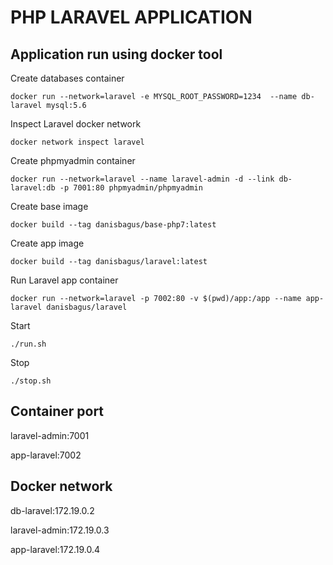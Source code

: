 # PHP LARAVEL APPLICATION

## Application run using docker tool

Create databases container
```
docker run --network=laravel -e MYSQL_ROOT_PASSWORD=1234  --name db-laravel mysql:5.6
```

Inspect Laravel docker network
```
docker network inspect laravel 
```

Create phpmyadmin container
```
docker run --network=laravel --name laravel-admin -d --link db-laravel:db -p 7001:80 phpmyadmin/phpmyadmin
```

Create base image
```
docker build --tag danisbagus/base-php7:latest
```

Create app image
```
docker build --tag danisbagus/laravel:latest
```

Run Laravel app container
```
docker run --network=laravel -p 7002:80 -v $(pwd)/app:/app --name app-laravel danisbagus/laravel
```

Start
```
./run.sh
```

Stop
```
./stop.sh
```


## Container port

laravel-admin:7001

app-laravel:7002


## Docker network

db-laravel:172.19.0.2

laravel-admin:172.19.0.3

app-laravel:172.19.0.4


